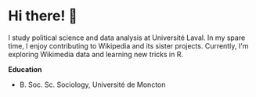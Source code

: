# Hi there! 👋 

I study political science and data analysis at Université Laval. In my spare time, I enjoy contributing to Wikipedia and its sister projects. Currently, I'm exploring Wikimedia data and learning new tricks in R.

**Education**
* B. Soc. Sc. Sociology, Université de Moncton
